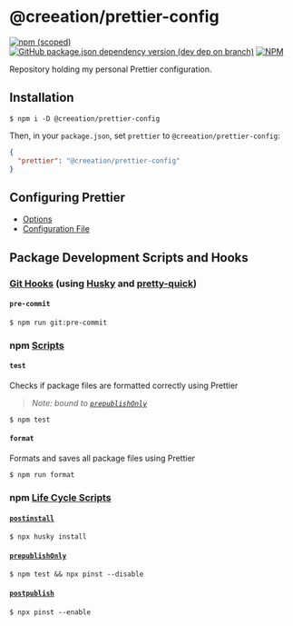 # @creeation/prettier-config

[![npm (scoped)](https://img.shields.io/npm/v/@creeation/prettier-config?style=flat-square)](https://www.npmjs.com/package/@creeation/prettier-config)
[![GitHub package.json dependency version (dev dep on branch)](https://img.shields.io/github/package-json/dependency-version/creeation/prettier-config/dev/prettier?style=flat-square)](https://www.npmjs.com/package/prettier/v/2.2.1)
[![NPM](https://img.shields.io/npm/l/@creeation/prettier-config?style=flat-square)](https://github.com/CREEATION/prettier-config/blob/master/LICENSE)

Repository holding my personal Prettier configuration.

## Installation

```console
$ npm i -D @creeation/prettier-config
```

Then, in your `package.json`, set `prettier` to `@creeation/prettier-config`:

```json
{
  "prettier": "@creeation/prettier-config"
}
```

## Configuring Prettier

- [Options](https://prettier.io/docs/en/options.html)
- [Configuration File](https://prettier.io/docs/en/configuration.html)

## Package Development Scripts and Hooks

### [Git Hooks](https://git-scm.com/docs/githooks) (using [Husky](https://typicode.github.io/husky/) and [pretty-quick](https://github.com/azz/pretty-quick))

#### `pre-commit`

```console
$ npm run git:pre-commit
```

### npm [Scripts](https://docs.npmjs.com/cli/v7/using-npm/scripts)

#### `test`

Checks if package files are formatted correctly using Prettier

> _Note: bound to [`prepublishOnly`](https://docs.npmjs.com/cli/v7/using-npm/scripts#life-cycle-scripts)_

```console
$ npm test
```

#### `format`

Formats and saves all package files using Prettier

```console
$ npm run format
```

### npm [Life Cycle Scripts](https://docs.npmjs.com/cli/v7/using-npm/scripts#life-cycle-operation-order)

#### [`postinstall`](https://docs.npmjs.com/cli/v7/using-npm/scripts#npm-install)

```console
$ npx husky install
```

#### [`prepublishOnly`](https://docs.npmjs.com/cli/v7/using-npm/scripts#npm-publish)

```console
$ npm test && npx pinst --disable
```

#### [`postpublish`](https://docs.npmjs.com/cli/v7/using-npm/scripts#npm-publish)

```console
$ npx pinst --enable
```
